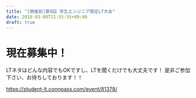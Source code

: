 ```yaml
---
title: "[開催前]第9回 学生エンジニア限定LT大会"
date: 2018-03-08T21:55:55+09:00
draft: true
---
```


# 現在募集中！

LTネタはどんな内容でもOKですし、LTを聞くだけでも大丈夫です！
是非ご参加下さい、お待ちしております！！

https://student-lt.connpass.com/event/81378/
